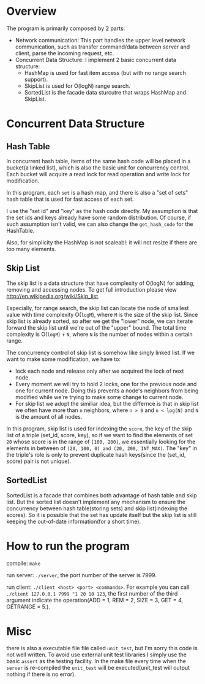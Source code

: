 Overview
=========================
The program is primarily composed by 2 parts:

* Network communication: This part handles the upper level network communication, such as transfer command/data between server and client, parse the incoming request, etc.
* Concurrent Data Structure: I implement 2 basic concurrent data structure: 
    - HashMap is used for fast item access (but with no range search support).
    - SkipList is used for O(logN) range search.
    - SortedList is the facade data sturcutre that wraps HashMap and SkipList.

Concurrent Data Structure
=========================
Hash Table
----------------
In concurrent hash table, items of the same hash code will be placed in a bucket(a linked list), which is also the basic unit for concurrency control. Each bucket will acquire a read lock for read operation and write lock for modification.

In this program, each `set` is a hash map, and there is also a "set of sets" hash table that is used for fast access of each set.

I use the "set id" and "key" as the hash code directly. My assumption is that the set ids and keys already have some random distribution. Of course, if such assumption isn't valid, we can also change the `get_hash_code` for the HashTable.

Also, for simplicity the HashMap is not scaleabl: it will not resize if there are too many elements.

Skip List
----------------
The skip list is a data structure that have complexity of O(logN) for adding, removing and accessing nodes. To get full introduction please view http://en.wikipedia.org/wiki/Skip_list.

Especially, for range search, the skip list can locate the node of smallest value with time complexity O(`logM`), where `M` is the size of the skip list. Since skip list is already sorted, so after we get the "lower" node, we can iterate forward the skip list until we're out of the "upper" bound. The total time complexity is O(`logM`) + `N`, where `N` is the number of nodes within a certain range.

The concurrency control of skip list is somehow like singly linked list. If we want to make some modification, we have to:

* lock each node and release only after we acquired the lock of next node.
* Every moment we will try to hold 2 locks, one for the previous node and one for current node. Doing this prevents a node's neighbors from being modified while we're trying to make some change to current node.
* For skip list we adopt the similiar idea, but the differnce is that in skip list we often have more than `n` neighbors, where `n > 0` and `n < log(N)` and `N` is the amount of all nodes.

In this program, skip list is used for indexing the `score`, the key of the skip list of a triple (set_id, score, key), so if we want to find the elements of set `20` whose score is in the range of `[100, 200]`, we essentially looking for the elements in between of `(20, 100, 0) and (20, 200, INT_MAX)`. The "key" in the triple's role is only to prevent duplicate hash keys(since the (set_id, score) pair is not unique).

SortedList
----------------
SortedList is a facade that combines both advantage of hash table and skip list. But the sorted list doesn't implement any mechanism to ensure the concurrency between hash table(storing sets) and skip list(indexing the scores). So it is possible that the set has update itself but the skip list is still keeping the out-of-date information(for a short time).

How to run the program
=========================
compile: `make`

run server: `./server`, the port number of the server is 7999.

run client: `./client <host> <port> <commands>`. For example you can call `./client 127.0.0.1 7999 "1 20 10 123`, the first number of the third argument indicate the operation(ADD = 1, REM = 2, SIZE = 3, GET = 4, GETRANGE = 5.).

Misc
=========================
there is also a executable file file called `unit_test`, but I'm sorry this code is not well written. To avoid use external unit test libraries I simply use the basic `assert` as the testing facility. In the make file every time when the `server` is re-compiled the `unit_test` will be executed(unit_test will output nothing if there is no error).

